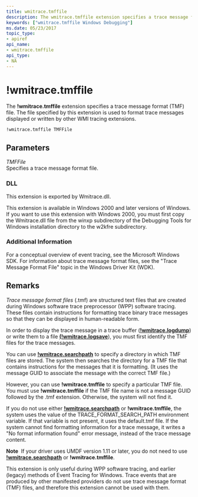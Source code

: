 ```yaml
---
title: wmitrace.tmffile
description: The wmitrace.tmffile extension specifies a trace message format (TMF) file. The file specified by this extension is used to format trace messages displayed or written by other WMI tracing extensions.
keywords: ["wmitrace.tmffile Windows Debugging"]
ms.date: 05/23/2017
topic_type:
- apiref
api_name:
- wmitrace.tmffile
api_type:
- NA
---
```


# !wmitrace.tmffile


The **!wmitrace.tmffile** extension specifies a trace message format (TMF) file. The file specified by this extension is used to format trace messages displayed or written by other WMI tracing extensions.

```dbgcmd
!wmitrace.tmffile TMFFile 
```

## <span id="ddk__wmitrace_tmffile_dbg"></span><span id="DDK__WMITRACE_TMFFILE_DBG"></span>Parameters


<span id="_______TMFFile______"></span><span id="_______tmffile______"></span><span id="_______TMFFILE______"></span> *TMFFile*   
Specifies a trace message format file.

### <span id="DLL"></span><span id="dll"></span>DLL

This extension is exported by Wmitrace.dll.

This extension is available in Windows 2000 and later versions of Windows. If you want to use this extension with Windows 2000, you must first copy the Wmitrace.dll file from the winxp subdirectory of the Debugging Tools for Windows installation directory to the w2kfre subdirectory.

### <span id="Additional_Information"></span><span id="additional_information"></span><span id="ADDITIONAL_INFORMATION"></span>Additional Information

For a conceptual overview of event tracing, see the Microsoft Windows SDK. For information about trace message format files, see the "Trace Message Format File" topic in the Windows Driver Kit (WDK).

## Remarks

*Trace message format files* (.tmf) are structured text files that are created during Windows software trace preprocessor (WPP) software tracing. These files contain instructions for formatting trace binary trace messages so that they can be displayed in human-readable form.

In order to display the trace message in a trace buffer ([**!wmitrace.logdump**](-wmitrace-logdump.md)) or write them to a file [**(!wmitrace.logsave**](-wmitrace-logsave.md)), you must first identify the TMF files for the trace messages.

You can use [**!wmitrace.searchpath**](-wmitrace-searchpath.md) to specify a directory in which TMF files are stored. The system then searches the directory for a TMF file that contains instructions for the messages that it is formatting. (It uses the message GUID to associate the message with the correct TMF file.)

However, you can use **!wmitrace.tmffile** to specify a particular TMF file. You must use **!wmitrace.tmffile** if the TMF file name is not a message GUID followed by the .tmf extension. Otherwise, the system will not find it.

If you do not use either [**!wmitrace.searchpath**](-wmitrace-searchpath.md) or **!wmitrace.tmffile**, the system uses the value of the TRACE\_FORMAT\_SEARCH\_PATH environment variable. If that variable is not present, it uses the default.tmf file. If the system cannot find formatting information for a trace message, it writes a "No format information found" error message, instead of the trace message content.

**Note**  If your driver uses UMDF version 1.11 or later, you do not need to use [**!wmitrace.searchpath**](-wmitrace-searchpath.md) or **!wmitrace.tmffile**.

 

This extension is only useful during WPP software tracing, and earlier (legacy) methods of Event Tracing for Windows. Trace events that are produced by other manifested providers do not use trace message format (TMF) files, and therefore this extension cannot be used with them.

 

 





